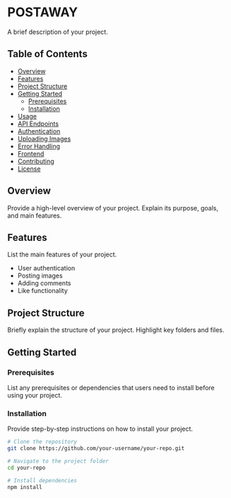 # POSTAWAY

A brief description of your project.

## Table of Contents

- [Overview](#overview)
- [Features](#features)
- [Project Structure](#project-structure)
- [Getting Started](#getting-started)
  - [Prerequisites](#prerequisites)
  - [Installation](#installation)
- [Usage](#usage)
- [API Endpoints](#api-endpoints)
- [Authentication](#authentication)
- [Uploading Images](#uploading-images)
- [Error Handling](#error-handling)
- [Frontend](#frontend)
- [Contributing](#contributing)
- [License](#license)

## Overview

Provide a high-level overview of your project. Explain its purpose, goals, and main features.

## Features

List the main features of your project.

- User authentication
- Posting images
- Adding comments
- Like functionality

## Project Structure

Briefly explain the structure of your project. Highlight key folders and files.

## Getting Started

### Prerequisites

List any prerequisites or dependencies that users need to install before using your project.

### Installation

Provide step-by-step instructions on how to install your project.

```bash
# Clone the repository
git clone https://github.com/your-username/your-repo.git

# Navigate to the project folder
cd your-repo

# Install dependencies
npm install
